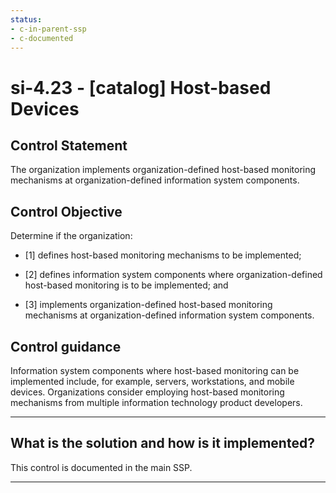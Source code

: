 ```yaml
---
status:
- c-in-parent-ssp
- c-documented
---
```


# si-4.23 - \[catalog\] Host-based Devices

## Control Statement

The organization implements organization-defined host-based monitoring mechanisms at organization-defined information system components.

## Control Objective

Determine if the organization:

- \[1\] defines host-based monitoring mechanisms to be implemented;

- \[2\] defines information system components where organization-defined host-based monitoring is to be implemented; and

- \[3\] implements organization-defined host-based monitoring mechanisms at organization-defined information system components.

## Control guidance

Information system components where host-based monitoring can be implemented include, for example, servers, workstations, and mobile devices. Organizations consider employing host-based monitoring mechanisms from multiple information technology product developers.

______________________________________________________________________

## What is the solution and how is it implemented?

This control is documented in the main SSP.

______________________________________________________________________
